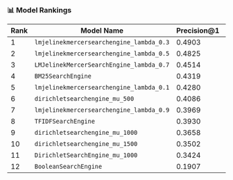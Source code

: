 ### 📊 Model Rankings

| Rank | Model Name | Precision@1 | MRR@5 | MRR@10 |
|------|-------------|----------|----------|----------|
| 1 | `lmjelinekmercersearchengine_lambda_0.3` | 0.4903 | 0.5851 | 0.5949 |
| 2 | `lmjelinekmercersearchengine_lambda_0.5` | 0.4825 | 0.5959 | 0.6022 |
| 3 | `LMJelinekMercerSearchEngine_lambda_0.7` | 0.4514 | 0.5774 | 0.5853 |
| 4 | `BM25SearchEngine` | 0.4319 | 0.5521 | 0.5619 |
| 5 | `lmjelinekmercersearchengine_lambda_0.1` | 0.4280 | 0.5250 | 0.5366 |
| 6 | `dirichletsearchengine_mu_500` | 0.4086 | 0.5304 | 0.5386 |
| 7 | `lmjelinekmercersearchengine_lambda_0.9` | 0.3969 | 0.5257 | 0.5380 |
| 8 | `TFIDFSearchEngine` | 0.3930 | 0.5032 | 0.5144 |
| 9 | `dirichletsearchengine_mu_1000` | 0.3658 | 0.4909 | 0.5016 |
| 10 | `dirichletsearchengine_mu_1500` | 0.3502 | 0.4701 | 0.4830 |
| 11 | `DirichletSearchEngine_mu_1000` | 0.3424 | 0.4572 | 0.4691 |
| 12 | `BooleanSearchEngine` | 0.1907 | 0.2819 | 0.2927 |